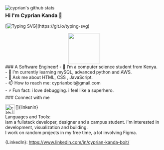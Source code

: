 
<img align="left" alt="cyprian's github stats" src="https://2e8ram2s1li74atce18qz5y1-wpengine.netdna-ssl.com/wp-content/uploads/2019/05/Coding-Bootcamp-Ratings-Dice-1024x640.png"/>

### Hi I'm Cyprian Kanda  👋
[![Typing SVG](https://readme-typing-svg.herokuapp.com/?lines=Front+end+developer;)](https://git.io/typing-svg)
<div id="header" align="center">
  <img src="https://media.giphy.com/media/zhYSVCirREeIZtONCI/giphy.gif" width="100"/>
</div>
### A Software Engineer!
- 🔭 I’m a computer science student from Kenya.
 <br/>
- 🌱 I’m currently learning mySQL, advanced python and AWS.
 <br/>
- 💬 Ask me about HTML, CSS , JavaScript.
 <br/>
- 📫 How to reach me: cyprianboit@gmail.com
 <br/>
- ⚡ Fun fact: i love debugging. i feel like a superhero.
 <br/>
 ### Connect with me
 
 [<img align="left" alt="ckb | LinkedIn" width="30px" src="https://image.flaticon.com/icons/png/512/174/174857.png" />]{linkenin}
 
 
Languages and Tools: <br/>
iam a fullstack developer, designer and a campus student. i'm interested in development, visualization and building. <br/>
 I work on random projects in my free time, a lot involving Figma.
 
 {LinkedIn}: https://www.linkedin.com/in/cyprian-kanda-boit/
 
